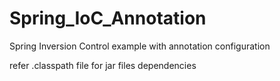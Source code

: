 # Spring_IoC_Annotation
Spring Inversion Control example with annotation configuration

refer .classpath file for jar files dependencies 
